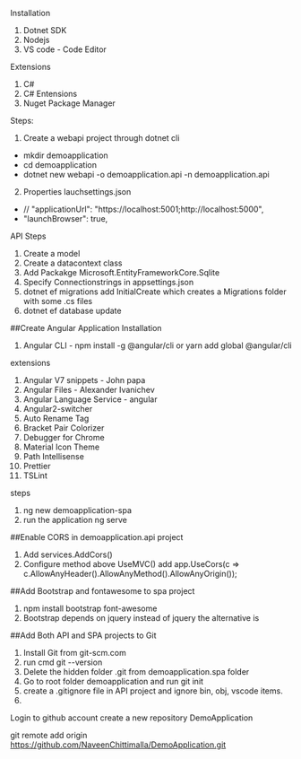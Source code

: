 Installation

1. Dotnet SDK
2. Nodejs
3. VS code - Code Editor

Extensions

1. C#
2. C# Entensions
3. Nuget Package Manager

Steps:

1. Create a webapi project through dotnet cli

- mkdir demoapplication
- cd demoapplication
- dotnet new webapi -o demoapplication.api -n demoapplication.api

2. Properties lauchsettings.json

- // "applicationUrl": "https://localhost:5001;http://localhost:5000",
- "launchBrowser": true,

API Steps

1. Create a model
2. Create a datacontext class
3. Add Packakge Microsoft.EntityFrameworkCore.Sqlite
4. Specify Connectionstrings in appsettings.json
5. dotnet ef migrations add InitialCreate which creates a Migrations folder with some .cs files
6. dotnet ef database update

##Create Angular Application
Installation

1.  Angular CLI - npm install -g @angular/cli or yarn add global @angular/cli

extensions

1. Angular V7 snippets - John papa
2. Angular Files - Alexander Ivanichev
3. Angular Language Service - angular
4. Angular2-switcher
5. Auto Rename Tag
6. Bracket Pair Colorizer
7. Debugger for Chrome
8. Material Icon Theme
9. Path Intellisense
10. Prettier
11. TSLint

steps

1. ng new demoapplication-spa
2. run the application ng serve

##Enable CORS in demoapplication.api project

1. Add services.AddCors()
2. Configure method above UseMVC() add app.UseCors(c => c.AllowAnyHeader().AllowAnyMethod().AllowAnyOrigin());

##Add Bootstrap and fontawesome to spa project

1. npm install bootstrap font-awesome
2. Bootstrap depends on jquery instead of jquery the alternative is

##Add Both API and SPA projects to Git

1. Install Git from git-scm.com
2. run cmd git --version
3. Delete the hidden folder .git from demoapplication.spa folder
4. Go to root folder demoapplication and run git init
5. create a .gitignore file in API project and ignore bin, obj, vscode items.
6.

Login to github account
create a new repository DemoApplication

git remote add origin https://github.com/NaveenChittimalla/DemoApplication.git
